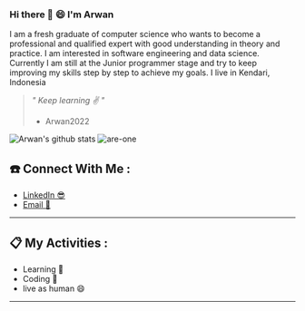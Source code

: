 ### Hi there 👋 :smile: I'm Arwan
<p>
  I am a fresh graduate of computer science who wants to become a professional and qualified expert with good understanding in theory and practice. I am interested in software engineering and data science. Currently I am still at the Junior programmer stage and try to keep improving my skills step by step to achieve my goals. I live in Kendari, Indonesia
</p>

> <i>" Keep learning ✌ "</i>
> - Arwan2022

<p>
  <img src="https://github-readme-stats.vercel.app/api?username=are-one&show_icons=true&theme=radical" alt="Arwan's github stats"/>
  <img src="https://github-readme-streak-stats.herokuapp.com/?user=are-one&" alt="are-one" />
</p>


## ☎️ Connect With Me :

- <a href="https://www.linkedin.com/in/arwan-prianto-mangidi/" target="_blank">LinkedIn 😎</a>
- <a href="mailto:arwanpriantomangidi@gmail.com">Email 📣</a>

<hr/>

## 📋 My Activities :

- Learning 🙌
- Coding 💪
- live as human 😄

<hr/>
